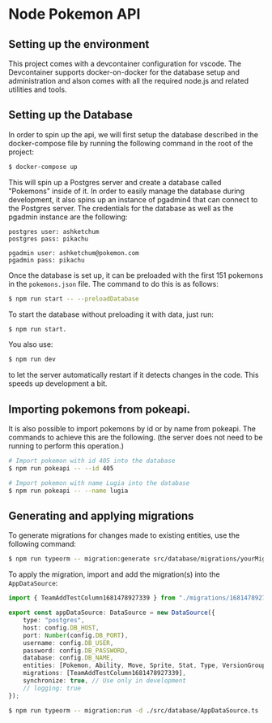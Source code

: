 # Node Pokemon API

## Setting up the environment

This project comes with a devcontainer configuration for vscode. The Devcontainer supports docker-on-docker for the database setup and administration and alson comes with all the required node.js and related utilities and tools.

## Setting up the Database

In order to spin up the api, we will first setup the database described in the docker-compose file by running the following command in the root of the project:

```bash
$ docker-compose up
```

This will spin up a Postgres server and create a database called "Pokemons" inside of it. In order to easily manage the database during development, it also spins up an instance of pgadmin4 that can connect to the Postgres server. The credentials for the database as well as the pgadmin instance are the following:

```
postgres user: ashketchum
postgres pass: pikachu

pgadmin user: ashketchum@pokemon.com
pgadmin pass: pikachu
```

Once the database is set up, it can be preloaded with the first 151 pokemons in the `pokemons.json` file. The command to do this is as follows:

```bash
$ npm run start -- --preloadDatabase
```

To start the database without preloading it with data, just run: 

```bash
$ npm run start.
```

You also use:

```bash
$ npm run dev
```

to let the server automatically restart if it detects changes in the code. This speeds up development a bit.

## Importing pokemons from pokeapi.

It is also possible to import pokemons by id or by name from pokeapi. The commands to achieve this are the following. (the server does not need to be running to perform this operation.)

```bash
# Import pokemon with id 405 into the database
$ npm run pokeapi -- --id 405

# Import pokemon with name Lugia into the database
$ npm run pokeapi -- --name lugia
```

## Generating and applying migrations

To generate migrations for changes made to existing entities, use the following command:

```bash
$ npm run typeorm -- migration:generate src/database/migrations/yourMigrationName -d src/database/AppDataSource.ts
```

To apply the migration, import and add the migration(s) into the `AppDataSource`:

```typescript
import { TeamAddTestColumn1681478927339 } from "./migrations/1681478927339-teamAddTestColumn";

export const appDataSource: DataSource = new DataSource({
    type: "postgres",
    host: config.DB_HOST,
    port: Number(config.DB_PORT),
    username: config.DB_USER,
    password: config.DB_PASSWORD,
    database: config.DB_NAME,
    entities: [Pokemon, Ability, Move, Sprite, Stat, Type, VersionGroupDetail, Team],
    migrations: [TeamAddTestColumn1681478927339],
    synchronize: true, // Use only in development
    // logging: true
});
```

```bash
$ npm run typeorm -- migration:run -d ./src/database/AppDataSource.ts
```

